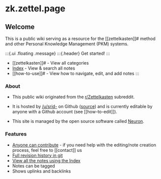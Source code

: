# zk.zettel.page

## Welcome
This is a public wiki serving as a resource for the [[zettelkasten]]# method and other Personal Knowledge Management (PKM) systems.

:::{.ui .floating .message}
:::{.header}
Get started!
:::
- [[zettelkasten]]# - View all categories
- [Index](@index) - View & search all notes
- [[how-to-use]]# - View how to navigate, edit, and add notes
:::

### About
- This public wiki originated from the [r/Zettelkasten](https://reddit.com/r/Zettelkasten/) subreddit.

- It is hosted by [/u/srid-](https://www.reddit.com/user/srid-) on Github ([source](https://github.com/Kuratoro/zk.zettel.page)) and is currently editable by anyone with a Github account (see [[how-to-edit]]). 

- This site is managed by the open source software called [Neuron](https://neuron.zettel.page/).

### Features
* [Anyone can contribute](https://github.com/Kuratoro/zk.zettel.page/edit/master/index.md) - if you need help with the editing/note creation process, feel free to [[contact]] us
* [Full revision history in git](https://github.com/Kuratoro/zk.zettel.page/commits/master)
* [View all the notes using the Index](@index)
* Notes can be tagged
* Shows uplinks and backlinks
